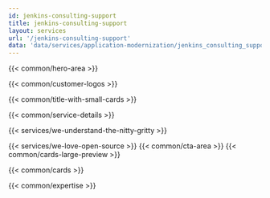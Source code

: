 ```yaml
---
id: jenkins-consulting-support
title: jenkins-consulting-support
layout: services
url: '/jenkins-consulting-support'
data: 'data/services/application-modernization/jenkins_consulting_support.json'
---
```



<!-- Build Better Cloud Native Products Faster -->
{{< common/hero-area >}}
<!-- Trusted by leading companies -->
{{< common/customer-logos >}}
<!-- Why GitOps Consulting & Implementation Partner is Needed?-->
{{< common/title-with-small-cards >}}
<!-- What do we offer as GitOps Consulting & Implementation Experts? -->
{{< common/service-details >}}
<!-- We Understand the Nitty-Gritty! -->
{{< services/we-understand-the-nitty-gritty >}}
<!-- We Love Open Source -->
{{< services/we-love-open-source >}}
{{< common/cta-area >}}
{{< common/cards-large-preview >}}


<!-- need this section: Implement Progressive Delivery with Argo Rollouts, Flagger Experts -->
<!-- Why InfraCloud for Progressive Delivery Consulting Services? -->
{{< common/cards >}}
<!-- Team with the Diverse Set of Technical Expertise -->
{{< common/expertise >}}
